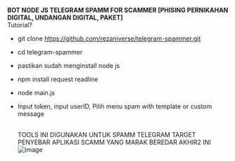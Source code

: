<b>BOT NODE JS TELEGRAM SPAMM FOR SCAMMER [PHISING PERNIKAHAN DIGITAL, UNDANGAN DIGITAL, PAKET]</b>
<br>
Tutorial? <br>
- git clone https://github.com/rezaniverse/telegram-spammer.git
- cd telegram-spammer
- pastikan sudah menginstall node js
- npm install request readline
- node main.js
- Input token, input userID, Pilih menu spam with template or custom message

  <br>TOOLS INI DIGUNAKAN UNTUK SPAMM TELEGRAM TARGET PENYEBAR APLIKASI SCAMM YANG MARAK BEREDAR AKHIR2 INI
![image](https://github.com/rezaniverse/telegram-spammer/assets/96060478/e25712e4-7fb9-4fe4-b0a7-57a98e295257)

